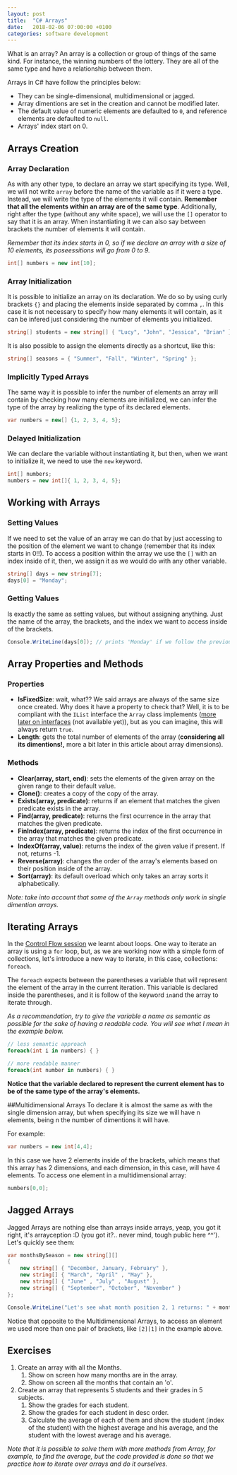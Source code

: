 ```yaml
---
layout: post
title:  "C# Arrays"
date:   2018-02-06 07:00:00 +0100
categories: software development
---
```


What is an array? An array is a collection or group of things of the same kind. For instance, the winning numbers of the lottery. They are all of the same type and have a relationship between them.

Arrays in C# have follow the principles below:
- They can be single-dimensional, multidimensional or jagged.
- Array dimentions are set in the creation and cannot be modified later.
- The default value of numeric elements are defaulted to `0`, and reference elements are defaulted to `null`.
- Arrays' index start on 0.

## Arrays Creation

### Array Declaration
As with any other type, to declare an array we start specifying its type. Well, we will not write `array` before the name of the variable as if it were a type. Instead, we will write the type of the elements it will contain. **Remember that all the elements within an array are of the same type**.
Additionally, right after the type (without any white space), we will use the `[]` operator to say that it is an array. When instantiating it we can also say between brackets the number of elements it will contain.

*Remember that its index starts in 0, so if we declare an array with a size of 10 elements, its poseessitions will go from 0 to 9.*

```csharp
int[] numbers = new int[10];
```

### Array Initialization
It is possible to initialize an array on its declaration. We do so by using curly brackets `{}` and placing the elements inside separated by comma `,`. In this case it is not necessary to specify how many elements it will contain, as it can be infered just considering the number of elements you initialized.

```csharp
string[] students = new string[] { "Lucy", "John", "Jessica", "Brian" };
```

It is also possible to assign the elements directly as a shortcut, like this:

```csharp
string[] seasons = { "Summer", "Fall", "Winter", "Spring" };
```

### Implicitly Typed Arrays
The same way it is possible to infer the number of elements an array will contain by checking how many elements are initialized, we can infer the type of the array by realizing the type of its declared elements.

```csharp
var numbers = new[] {1, 2, 3, 4, 5};
```

### Delayed Initialization
We can declare the variable without instantiating it, but then, when we want to initialize it, we need to use the `new` keyword.

```csharp
int[] numbers;
numbers = new int[]{ 1, 2, 3, 4, 5};
```

## Working with Arrays

### Setting Values
If we need to set the value of an array we can do that by just accessing to the position of the element we want to change (remember that its index starts in 0!!). To access a position within the array we use the `[]` with an index inside of it, then, we assign it as we would do with any other variable.

```csharp
string[] days = new string[7];
days[0] = "Monday";
```

### Getting Values
Is exactly the same as setting values, but without assigning anything. Just the name of the array, the brackets, and the index we want to access inside of the brackets.

```csharp
Console.WriteLine(days[0]); // prints 'Monday' if we follow the previous example.
```

## Array Properties and Methods

### Properties
- **IsFixedSize**: wait, what?? We said arrays are always of the same size once created. Why does it have a property to check that? Well, it is to be compliant with the `IList` interface the `Array` class implements ([more later on interfaces]() (not available yet)), but as you can imagine, this will always return `true`.
- **Length**: gets the total number of elements of the array (**considering all its dimentions!,** more a bit later in this article about array dimensions).

### Methods
- **Clear(array, start, end)**: sets the elements of the given array on the given range to their default value.
- **Clone()**: creates a copy of the copy of the array.
- **Exists(array, predicate)**:  returns if an element that matches the given predicate exists in the array.
- **Find(array, predicate)**: returns the first ocurrence in the array that matches the given predicate.
- **FinIndex(array, predicate)**: returns the index of the first occurrence in the array that matches the given predicate.
- **IndexOf(array, value)**: returns the index of the given value if present. If not, returns -1.
- **Reverse(array)**: changes the order of the array's elements based on their position inside of the array.
- **Sort(array)**: its default overload which only takes an array sorts it alphabetically.

*Note: take into account that some of the `Array` methods only work in single dimention arrays.* 

## Iterating Arrays
In the [Control Flow session](https://nereolopezblog.wordpress.com/2018/01/31/c-control-flow/) we learnt about loops. One way to iterate an array is using a `for` loop, but, as we are working now with a simple form of collections, let's introduce a new way to iterate, in this case, collections: `foreach`.

The `foreach` expects between the parentheses a variable that will represent the element of the array in the current iteration. This variable is declared inside the parentheses, and it is follow of the keyword `in`and the array to iterate through. 

*As a recommendation, try to give the variable a name as semantic as possible for the sake of having a readable code. You will see what I mean in the example below.* 

```csharp
// less semantic approach
foreach(int i in numbers) { }

// more readable manner
foreach(int number in numbers) { }
```

**Notice that the variable declared to represent the current element has to be of the same type of the array's elements.**

##Multidimensional Arrays
To declare it is almost the same as with the single dimension array, but when specifying its size we will have n elements, being n the number of dimentions it will have.

For example:

```csharp
var numbers = new int[4,4];
```

In this case we have 2 elements inside of the brackets, which means that this array has 2 dimensions, and each dimension, in this case, will have 4 elements. To access one element in a multidimensional array:

```csharp
numbers[0,0];
```

## Jagged Arrays
Jagged Arrays are nothing else than arrays inside arrays, yeap, you got it right, it's arrayception :D (you got it?.. never mind, tough public here ^^').
Let's quickly see them:

```csharp
var monthsBySeason = new string[][]
{
    new string[] { "December, January, February" },
    new string[] { "March", "April" , "May" },
    new string[] { "June" , "July" , "August" },
    new string[] { "September", "October", "November" }
};

Console.WriteLine("Let's see what month position 2, 1 returns: " + monthsBySeason[2][1]); // returns July
```
Notice that opposite to the Multidimensional Arrays, to access an element we used more than one pair of brackets, like `[2][1]` in the example above. 

## Exercises
1. Create an array with all the Months.
    1. Show on screen how many months are in the array.
    2. Show on screen all the months that contain an 'o'.
2. Create an array that represents 5 students and their grades in 5 subjects.
    1. Show the grades for each student.
    2. Show the grades for each student in desc order.
    3. Calculate the average of each of them and show the student (index of the student) with the highest average and his average, and the student with the lowest average and his average.

*Note that it is possible to solve them with more methods from Array, for example, to find the average, but the code provided is done so that we practice how to iterate over arrays and do it ourselves.*